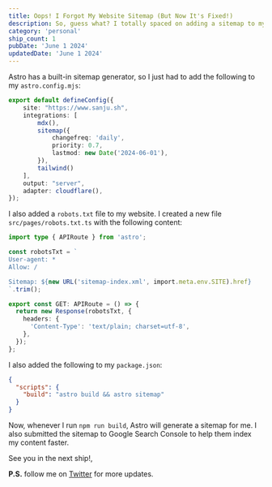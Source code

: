 ```yaml
---
title: Oops! I Forgot My Website Sitemap (But Now It's Fixed!)
description: So, guess what? I totally spaced on adding a sitemap to my website. A sitemap helps search engines find all my awesome content, which is kind of important!  This post will show you how I easily set it up with Astro, so you don't make the same mistake I did.
category: 'personal'
ship_count: 1
pubDate: 'June 1 2024'
updatedDate: 'June 1 2024'
---
```


Astro has a built-in sitemap generator, so I just had to add the following to my `astro.config.mjs`:

```ts
export default defineConfig({
	site: "https://www.sanju.sh",
	integrations: [
        mdx(), 
        sitemap({
            changefreq: 'daily',
            priority: 0.7,
            lastmod: new Date('2024-06-01'),
        }), 
        tailwind()
    ],
	output: "server",
	adapter: cloudflare(),
});
```

I also added a `robots.txt` file to my website. I created a new file `src/pages/robots.txt.ts` with the following content:

```ts
import type { APIRoute } from 'astro';

const robotsTxt = `
User-agent: *
Allow: /

Sitemap: ${new URL('sitemap-index.xml', import.meta.env.SITE).href}
`.trim();

export const GET: APIRoute = () => {
  return new Response(robotsTxt, {
    headers: {
      'Content-Type': 'text/plain; charset=utf-8',
    },
  });
};
```

I also added the following to my `package.json`:

```json
{
  "scripts": {
    "build": "astro build && astro sitemap"
  }
}
```

Now, whenever I run `npm run build`, Astro will generate a sitemap for me. I also submitted the sitemap to Google Search Console to help them index my content faster.

See you in the next ship!, 

**P.S.** follow me on [Twitter](https://x.com/spikeysanju) for more updates.

